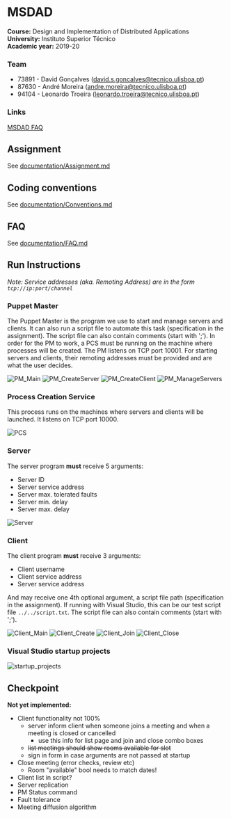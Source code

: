 # MSDAD

**Course:** Design and Implementation of Distributed Applications  
**University:** Instituto Superior Técnico  
**Academic year:** 2019-20

### Team

- 73891 - David Gonçalves ([david.s.goncalves@tecnico.ulisboa.pt](mailto:david.s.goncalves@tecnico.ulisboa.pt))
- 87630 - André Moreira ([andre.moreira@tecnico.ulisboa.pt](mailto:andre.moreira@tecnico.ulisboa.pt))
- 94104 - Leonardo Troeira ([leonardo.troeira@tecnico.ulisboa.pt](mailto:leonardo.troeira@tecnico.ulisboa.pt))

### Links

[MSDAD FAQ](https://docs.google.com/document/d/1MTVyKDmzUeJcLIJTsvw5frO-d6pnYSTjL2flAF0IC2k/edit)

## Assignment

See [documentation/Assignment.md](documentation/Assignment.md)

## Coding conventions

See [documentation/Conventions.md](documentation/Conventions.md)

## FAQ

See [documentation/FAQ.md](documentation/FAQ.md)

## Run Instructions

*Note: Service addresses (aka. Remoting Address) are in the form `tcp://ip:port/channel`*

### Puppet Master

The Puppet Master is the program we use to start and manage servers and clients. It can also run a script file to automate this task (specification in the assignment). The script file can also contain comments (start with ';'). In order for the PM to work, a PCS must be running on the machine where processes will be created. The PM listens on TCP port 10001. For starting servers and clients, their remoting addresses must be provided and are what the user decides.

![PM_Main](documentation/screenshots/PM_Main.png) ![PM_CreateServer](documentation/screenshots/PM_CreateServer.png) ![PM_CreateClient](documentation/screenshots/PM_CreateClient.png) ![PM_ManageServers](documentation/screenshots/PM_ManageServers.png)

### Process Creation Service

This process runs on the machines where servers and clients will be launched. It listens on TCP port 10000.

![PCS](documentation/screenshots/PCS.png)

### Server

The server program **must** receive 5 arguments:

- Server ID
- Server service address
- Server max. tolerated faults
- Server min. delay
- Server max. delay

![Server](documentation/screenshots/Server.png)

### Client

The client program **must** receive 3 arguments:

- Client username
- Client service address
- Server service address

And may receive one 4th optional argument, a script file path (specification in the assignment). If running with Visual Studio, this can be our test script file `../../script.txt`. The script file can also contain comments (start with ';').

![Client_Main](documentation/screenshots/Client_Main.png) ![Client_Create](documentation/screenshots/Client_Create.png) ![Client_Join](documentation/screenshots/Client_Join.png) ![Client_Close](documentation/screenshots/Client_Close.png)

### Visual Studio startup projects

![startup_projects](documentation/screenshots/startup_projects.png)

## Checkpoint

**Not yet implemented:**

- Client functionality not 100%
  - server inform client when someone joins a meeting and when a meeting is closed or cancelled
    - use this info for list page and join and close combo boxes
  - ~~list meetings should show rooms available for slot~~
  - sign in form in case arguments are not passed at startup
- Close meeting (error checks, review etc)
  - Room "available" bool needs to match dates!
- Client list in script?
- Server replication
- PM Status command
- Fault tolerance
- Meeting diffusion algorithm